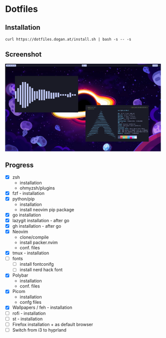 # Dotfiles

## Installation
```
curl https://dotfiles.dogan.at/install.sh | bash -s -- -s
```

## Screenshot
![screenshot](screenshot.png)

## Progress
- [x]  zsh
    - installation
    - ohmyzsh/plugins
- [x]  fzf - installation
- [x]  python/pip
    - installation
    - install neovim pip package
- [x]  go installation
- [x]  lazygit installation - after go
- [x]  gh installation - after go
- [x]  Neovim
    - clone/compile
    - install packer.nvim
    - conf. files
- [x]  tmux - installation
- [ ]  fonts
    - [ ]  install fontconifg
    - [ ]  install nerd hack font
- [x]  Polybar
    - installation
    - conf. files
- [x]  Picom
    - installation
    - confg files
- [x]  Wallpapers / feh - installation
- [ ]  rofi - installation
- [ ]  st - installation
- [ ]  Firefox installation + as default browser
- [ ]  Switch from i3 to hyprland
